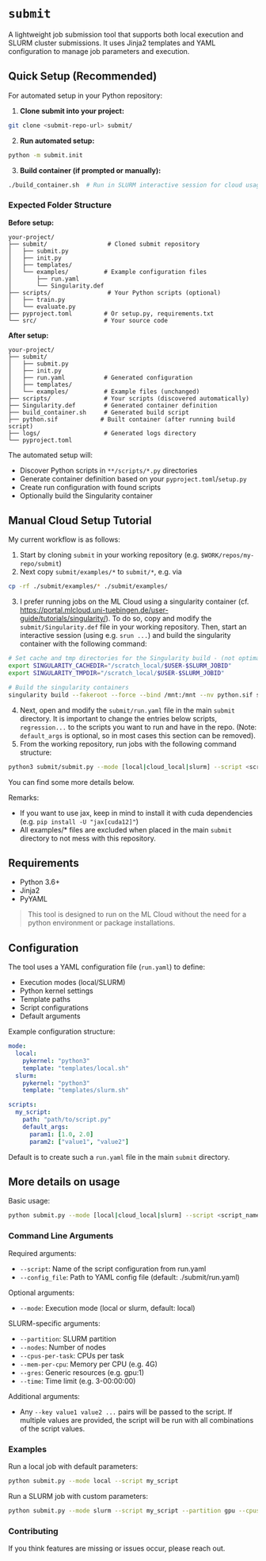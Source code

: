 # `submit`

A lightweight job submission tool that supports both local execution and SLURM cluster submissions. It uses Jinja2 templates and YAML configuration to manage job parameters and execution.

## Quick Setup (Recommended)

For automated setup in your Python repository:

1. **Clone submit into your project:**
```bash
git clone <submit-repo-url> submit/
```

2. **Run automated setup:**
```bash
python -m submit.init
```

3. **Build container (if prompted or manually):**
```bash
./build_container.sh  # Run in SLURM interactive session for cloud usage
```

### Expected Folder Structure

**Before setup:**
```
your-project/
├── submit/                 # Cloned submit repository
│   ├── submit.py
│   ├── init.py
│   ├── templates/
│   └── examples/          # Example configuration files
│       ├── run.yaml
│       └── Singularity.def
├── scripts/                # Your Python scripts (optional)
│   ├── train.py
│   └── evaluate.py
├── pyproject.toml         # Or setup.py, requirements.txt
└── src/                   # Your source code
```

**After setup:**
```
your-project/
├── submit/
│   ├── submit.py
│   ├── init.py
│   ├── run.yaml           # Generated configuration
│   ├── templates/
│   └── examples/          # Example files (unchanged)
├── scripts/               # Your scripts (discovered automatically)
├── Singularity.def        # Generated container definition
├── build_container.sh     # Generated build script
├── python.sif            # Built container (after running build script)
├── logs/                  # Generated logs directory
└── pyproject.toml
```

The automated setup will:
- Discover Python scripts in `**/scripts/*.py` directories
- Generate container definition based on your `pyproject.toml`/`setup.py`
- Create run configuration with found scripts
- Optionally build the Singularity container

## Manual Cloud Setup Tutorial

My current workflow is as follows:
1. Start by cloning `submit` in your working repository (e.g. `$WORK/repos/my-repo/submit`) 
2. Next copy `submit/examples/*` to `submit/*`, e.g. via
```bash
cp -rf ./submit/examples/* ./submit/examples/
```
3. I prefer running jobs on the ML Cloud using a singularity container (cf. https://portal.mlcloud.uni-tuebingen.de/user-guide/tutorials/singularity/). To do so, copy and modify the `submit/Singularity.def` file in your working repository. Then, start an interactive session (using e.g. `srun ...`) and build the singularity container with the following command:
```bash
# Set cache and tmp directories for the Singularity build - (not optimal)
export SINGULARITY_CACHEDIR="/scratch_local/$USER-$SLURM_JOBID"
export SINGULARITY_TMPDIR="/scratch_local/$USER-$SLURM_JOBID"

# Build the singularity containers
singularity build --fakeroot --force --bind /mnt:/mnt --nv python.sif submit/Singularity.def
```
4. Next, open and modify the `submit/run.yaml` file in the main `submit` directory. It is important to change the entries below scripts, `regression...` to the scripts you want to run and have in the repo. (Note: `default_args` is optional, so in most cases this section can be removed).
5. From the working repository, run jobs with the following command structure:
```bash
python3 submit/submit.py --mode [local|cloud_local|slurm] --script <script_name> [--slurm_args <slurm_args>] [--script_args <script_args>]
```

You can find some more details below.

Remarks:
- If you want to use jax, keep in mind to install it with cuda dependencies (e.g. `pip install -U "jax[cuda12]"`)
- All examples/* files are excluded when placed in the main `submit` directory to not mess with this repository. 

## Requirements
- Python 3.6+
- Jinja2
- PyYAML

> This tool is designed to run on the ML Cloud without the need for a python environment or package installations.

## Configuration

The tool uses a YAML configuration file (`run.yaml`) to define:
- Execution modes (local/SLURM)
- Python kernel settings
- Template paths
- Script configurations
- Default arguments

Example configuration structure:
```yaml
mode:
  local:
    pykernel: "python3"
    template: "templates/local.sh"
  slurm:
    pykernel: "python3"
    template: "templates/slurm.sh"

scripts:
  my_script:
    path: "path/to/script.py"
    default_args:
      param1: [1.0, 2.0]
      param2: ["value1", "value2"]
```

Default is to create such a `run.yaml` file in the main `submit` directory.

## More details on usage

Basic usage:
```bash
python submit.py --mode [local|cloud_local|slurm] --script <script_name> [--slurm_args <slurm_args>] [--script_args <script_args>]
```

### Command Line Arguments

Required arguments:
- `--script`: Name of the script configuration from run.yaml
- `--config_file`: Path to YAML config file (default: ./submit/run.yaml)

Optional arguments:
- `--mode`: Execution mode (local or slurm, default: local)

SLURM-specific arguments:
- `--partition`: SLURM partition
- `--nodes`: Number of nodes
- `--cpus-per-task`: CPUs per task
- `--mem-per-cpu`: Memory per CPU (e.g. 4G)
- `--gres`: Generic resources (e.g. gpu:1)
- `--time`: Time limit (e.g. 3-00:00:00)

Additional arguments:
- Any `--key value1 value2 ...` pairs will be passed to the script. If multiple values are provided, the script will be run with all combinations of the script values.

### Examples

Run a local job with default parameters:
```bash
python submit.py --mode local --script my_script
```

Run a SLURM job with custom parameters:
```bash
python submit.py --mode slurm --script my_script --partition gpu --cpus-per-task 4 --mem-per-cpu 4G
```

### Contributing

If you think features are missing or issues occur, please reach out.
